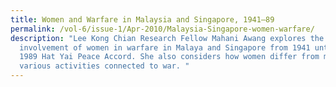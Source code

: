 ```yaml
---
title: Women and Warfare in Malaysia and Singapore, 1941–89
permalink: /vol-6/issue-1/Apr-2010/Malaysia-Singapore-women-warfare/
description: "Lee Kong Chian Research Fellow Mahani Awang explores the
  involvement of women in warfare in Malaya and Singapore from 1941 until the
  1989 Hat Yai Peace Accord. She also considers how women differ from men in
  various activities connected to war. "
---
```


